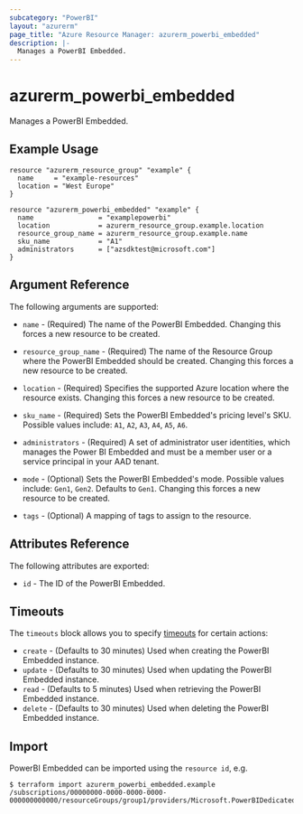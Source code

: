 ```yaml
---
subcategory: "PowerBI"
layout: "azurerm"
page_title: "Azure Resource Manager: azurerm_powerbi_embedded"
description: |-
  Manages a PowerBI Embedded.
---
```


# azurerm_powerbi_embedded

Manages a PowerBI Embedded.

## Example Usage

```hcl
resource "azurerm_resource_group" "example" {
  name     = "example-resources"
  location = "West Europe"
}

resource "azurerm_powerbi_embedded" "example" {
  name                = "examplepowerbi"
  location            = azurerm_resource_group.example.location
  resource_group_name = azurerm_resource_group.example.name
  sku_name            = "A1"
  administrators      = ["azsdktest@microsoft.com"]
}
```

## Argument Reference

The following arguments are supported:

* `name` - (Required) The name of the PowerBI Embedded. Changing this forces a new resource to be created.

* `resource_group_name` - (Required) The name of the Resource Group where the PowerBI Embedded should be created. Changing this forces a new resource to be created.

* `location` - (Required) Specifies the supported Azure location where the resource exists. Changing this forces a new resource to be created.

* `sku_name` - (Required) Sets the PowerBI Embedded's pricing level's SKU. Possible values include: `A1`, `A2`, `A3`, `A4`, `A5`, `A6`.

* `administrators` - (Required) A set of administrator user identities, which manages the Power BI Embedded and must be a member user or a service principal in your AAD tenant.

* `mode` - (Optional) Sets the PowerBI Embedded's mode. Possible values include: `Gen1`, `Gen2`. Defaults to `Gen1`. Changing this forces a new resource to be created.

* `tags` - (Optional) A mapping of tags to assign to the resource.

## Attributes Reference

The following attributes are exported:

* `id` - The ID of the PowerBI Embedded.

## Timeouts

The `timeouts` block allows you to specify [timeouts](https://www.terraform.io/docs/configuration/resources.html#timeouts) for certain actions:

* `create` - (Defaults to 30 minutes) Used when creating the PowerBI Embedded instance.
* `update` - (Defaults to 30 minutes) Used when updating the PowerBI Embedded instance.
* `read` - (Defaults to 5 minutes) Used when retrieving the PowerBI Embedded instance.
* `delete` - (Defaults to 30 minutes) Used when deleting the PowerBI Embedded instance.


## Import

PowerBI Embedded can be imported using the `resource id`, e.g.

```shell
$ terraform import azurerm_powerbi_embedded.example /subscriptions/00000000-0000-0000-0000-000000000000/resourceGroups/group1/providers/Microsoft.PowerBIDedicated/capacities/capacity1
```
